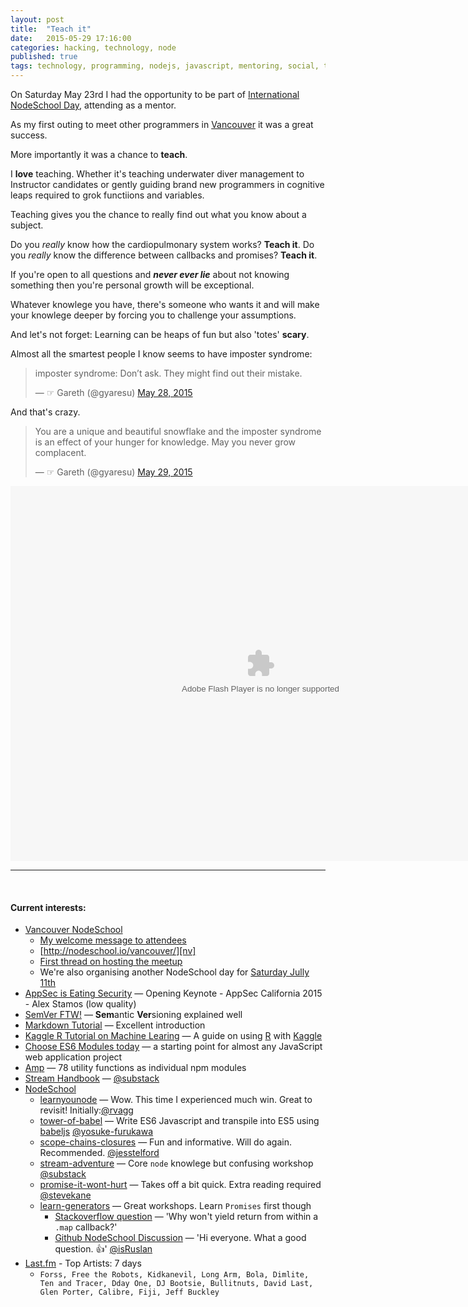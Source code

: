 ```yaml
---
layout: post
title:  "Teach it"
date:   2015-05-29 17:16:00
categories: hacking, technology, node
published: true
tags: technology, programming, nodejs, javascript, mentoring, social, teaching, diving
---
```


On Saturday May 23rd I had the opportunity to be part of [International NodeSchool Day][IND], attending as a mentor.

As my first outing to meet other programmers in [Vancouver][v] it was a great success.

More importantly it was a chance to **teach**.

<!--more-->

I **love** teaching. Whether it's teaching underwater diver management to Instructor candidates or gently guiding brand new programmers in cognitive leaps required to grok functiions and variables.

Teaching gives you the chance to really find out what you know about a subject.

Do you _really_ know how the cardiopulmonary system works? **Teach it**.
Do you _really_ know the difference between callbacks and promises? **Teach it**.

If you're open to all questions and _**never ever lie**_ about not knowing something then you're personal growth will be exceptional.

Whatever knowlege you have, there's someone who wants it and will make your knowlege deeper by forcing you to challenge your assumptions.

And let's not forget: Learning can be heaps of fun but also 'totes' **scary**.

Almost all the smartest people I know seems to have imposter syndrome:

<blockquote class="twitter-tweet" lang="en"><p lang="en" dir="ltr">imposter syndrome:&#10;&#10;Don’t ask. They might find out their mistake.</p>&mdash; ☞ Gareth (@gyaresu) <a href="https://twitter.com/gyaresu/status/604054320179474434">May 28, 2015</a></blockquote>
<script async src="//platform.twitter.com/widgets.js" charset="utf-8"></script>

And that's crazy.

<blockquote class="twitter-tweet" lang="en"><p lang="en" dir="ltr">You are a unique and beautiful snowflake and the imposter syndrome is an effect of your hunger for knowledge. May you never grow complacent.</p>&mdash; ☞ Gareth (@gyaresu) <a href="https://twitter.com/gyaresu/status/604423360370442241">May 29, 2015</a></blockquote>
<script async src="//platform.twitter.com/widgets.js" charset="utf-8"></script>


<object width="800" height="600"> <param name="flashvars" value="offsite=true&lang=en-us&page_show_url=%2Fphotos%2Fgyaresu%2Fsets%2F72157626508560742%2Fshow%2F&page_show_back_url=%2Fphotos%2Fgyaresu%2Fsets%2F72157626508560742%2F&set_id=72157626508560742&jump_to="></param> <param name="movie" value="https://www.flickr.com/apps/slideshow/show.swf?v=1811922554"></param> <param name="allowFullScreen" value="true"></param><embed type="application/x-shockwave-flash" src="https://www.flickr.com/apps/slideshow/show.swf?v=1811922554" allowFullScreen="true" flashvars="offsite=true&lang=en-us&page_show_url=%2Fphotos%2Fgyaresu%2Fsets%2F72157626508560742%2Fshow%2F&page_show_back_url=%2Fphotos%2Fgyaresu%2Fsets%2F72157626508560742%2F&set_id=72157626508560742&jump_to=" width="800" height="600"></embed></object>

<hr>

<br />

#### Current interests:
 * [Vancouver NodeSchool][nodevan]
   * [My welcome message to attendees][gist]
   * [http://nodeschool.io/vancouver/][nv]
   * [First thread on hosting the meetup][nid]
   * We're also organising another NodeSchool day for [Saturday Jully 11th][next]
 * [AppSec is Eating Security][alexstamos] — Opening Keynote - AppSec California 2015 - Alex Stamos (low quality)
 * [SemVer FTW!][semver] — **Sem**antic **Ver**sioning explained well
 * [Markdown Tutorial][md] — Excellent introduction
 * [Kaggle R Tutorial on Machine Learing][r] — A guide on using [R][rlang] with [Kaggle][kaggle]
 * [Choose ES6 Modules today][es6] — a starting point for almost any JavaScript web application project
 * [Amp][amp] — 78 utility functions as individual npm modules
 * [Stream Handbook][sh] — [@substack][substack]
 * [NodeSchool][ns]
   * [learnyounode][learnyounode] — Wow. This time I experienced much win. Great to revisit! Initially:[@rvagg][rvagg]
   * [tower-of-babel][tob] — Write ES6 Javascript and transpile into ES5 using [babeljs][babeljs] [@yosuke-furukawa][yosuke]
   * [scope-chains-closures][scc] — Fun and informative. Will do again. Recommended. [@jesstelford][jesstelford]
   * [stream-adventure][stream] — Core `node` knowlege but confusing workshop [@substack][substack]
   * [promise-it-wont-hurt][piwh] — Takes off a bit quick. Extra reading required [@stevekane][stevekane]
   * [learn-generators][lg] — Great workshops. Learn `Promises` first though
     * [Stackoverflow question][soq] — 'Why won't yield return from within a `.map` callback?'
     * [Github NodeSchool Discussion][ghn] — 'Hi everyone. What a good question. :+1:' [@isRuslan][ruslan]
 * [Last.fm][lastfm] - Top Artists: 7 days
   * ```Forss, Free the Robots, Kidkanevil, Long Arm, Bola, Dimlite, Ten and Tracer, Dday One, DJ Bootsie, Bullitnuts, David Last, Glen Porter, Calibre, Fiji, Jeff Buckley```

[md]:           http://markdowntutorial.com/
[lastfm]:       http://www.last.fm/user/gyaresu
[amp]:          http://amp.ampersandjs.com/
[rlang]:        http://www.r-project.org/
[kaggle]:       https://www.kaggle.com/
[r]:            https://www.datacamp.com/courses/kaggle-tutorial-on-machine-learing
[semver]:       http://semver-ftw.org/
[babeljs]:      http://babeljs.io/
[yosuke]:       https://github.com/yosuke-furukawa
[tob]:          https://github.com/yosuke-furukawa/tower-of-babel
[rvagg]:        https://github.com/rvagg
[learnyounode]:  https://github.com/workshopper/learnyounode
[stevekane]:    https://github.com/stevekane
[piwh]:         https://github.com/stevekane/promise-it-wont-hurt
[sh]:           https://github.com/substack/stream-handbook
[jesstelford]:  https://github.com/jesstelford/
[ns]:           http://nodeschool.io/
[substack]:     https://github.com/substack
[stream]:       https://github.com/substack/stream-adventure
[ruslan]:       https://github.com/isRuslan
[ghn]:          https://github.com/nodeschool/discussions/issues/1186
[soq]:          https://stackoverflow.com/questions/30498103/why-wont-yield-return-from-within-a-map-callback
[lg]:           https://github.com/isRuslan/learn-generators
[scc]:          https://github.com/jesstelford/scope-chains-closures
[es6]:          http://developer.telerik.com/featured/choose-es6-modules-today
[alexstamos]:   https://www.youtube.com/watch?v=-1kZMn1RueI
[next]:         https://github.com/nodeschool/vancouver/issues/9
[nv]:           http://nodeschool.io/vancouver/
[gist]:         https://gist.github.com/gyaresu/1848acc320e4c441d995
[nodevan]:      https://github.com/nodeschool/vancouver
[nid]:          https://github.com/nodeschool/vancouver/issues/1
[IND]:          http://nodeschool.io/international-day/
[v]:            https://en.wikipedia.org/wiki/Vancouver